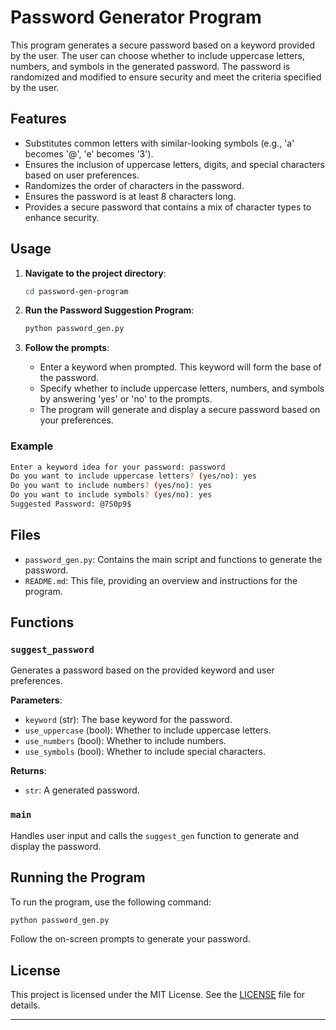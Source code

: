 
# Password Generator Program

This program generates a secure password based on a keyword provided by the user. The user can choose whether to include uppercase letters, numbers, and symbols in the generated password. The password is randomized and modified to ensure security and meet the criteria specified by the user.

## Features

- Substitutes common letters with similar-looking symbols (e.g., 'a' becomes '@', 'e' becomes '3').
- Ensures the inclusion of uppercase letters, digits, and special characters based on user preferences.
- Randomizes the order of characters in the password.
- Ensures the password is at least 8 characters long.
- Provides a secure password that contains a mix of character types to enhance security.

## Usage

1. **Navigate to the project directory**:
    ```bash
    cd password-gen-program
    ```

2. **Run the Password Suggestion Program**:
    ```bash
    python password_gen.py
    ```

3. **Follow the prompts**:
    - Enter a keyword when prompted. This keyword will form the base of the password.
    - Specify whether to include uppercase letters, numbers, and symbols by answering 'yes' or 'no' to the prompts.
    - The program will generate and display a secure password based on your preferences.

### Example

```bash
Enter a keyword idea for your password: password
Do you want to include uppercase letters? (yes/no): yes
Do you want to include numbers? (yes/no): yes
Do you want to include symbols? (yes/no): yes
Suggested Password: @7S0p9$
```

## Files

- `password_gen.py`: Contains the main script and functions to generate the password.
- `README.md`: This file, providing an overview and instructions for the program.

## Functions

### `suggest_password`

Generates a password based on the provided keyword and user preferences.

**Parameters**:

- `keyword` (str): The base keyword for the password.
- `use_uppercase` (bool): Whether to include uppercase letters.
- `use_numbers` (bool): Whether to include numbers.
- `use_symbols` (bool): Whether to include special characters.

**Returns**:

- `str`: A generated password.

### `main`

Handles user input and calls the `suggest_gen` function to generate and display the password.

## Running the Program

To run the program, use the following command:

```bash
python password_gen.py
```

Follow the on-screen prompts to generate your password.

## License

This project is licensed under the MIT License. See the [LICENSE](LICENSE) file for details.

---


